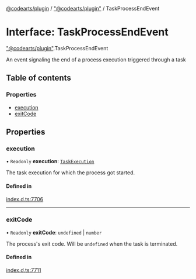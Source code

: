 [@codearts/plugin](../README.md) / ["@codearts/plugin"](../modules/_codearts_plugin_.md) / TaskProcessEndEvent

# Interface: TaskProcessEndEvent

["@codearts/plugin"](../modules/_codearts_plugin_.md).TaskProcessEndEvent

An event signaling the end of a process execution
triggered through a task

## Table of contents

### Properties

- [execution](codearts_plugin_.TaskProcessEndEvent.md#execution)
- [exitCode](codearts_plugin_.TaskProcessEndEvent.md#exitcode)

## Properties

### execution

• `Readonly` **execution**: [`TaskExecution`](codearts_plugin_.TaskExecution.md)

The task execution for which the process got started.

#### Defined in

[index.d.ts:7706](https://github.com/huaweicloud/cloudide-plugin-api/blob/4d28848/index.d.ts#L7706)

___

### exitCode

• `Readonly` **exitCode**: `undefined` \| `number`

The process's exit code. Will be `undefined` when the task is terminated.

#### Defined in

[index.d.ts:7711](https://github.com/huaweicloud/cloudide-plugin-api/blob/4d28848/index.d.ts#L7711)
